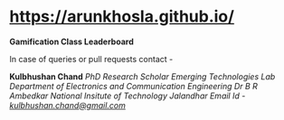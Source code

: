 # https://arunkhosla.github.io/

**Gamification Class Leaderboard**




In case of queries or pull requests contact -

**Kulbhushan Chand**
*PhD Research Scholar
Emerging Technologies Lab
Department of Electronics and Communication Engineering
Dr B R Ambedkar National Insitute of Technology Jalandhar
Email Id - kulbhushan.chand@gmail.com*
